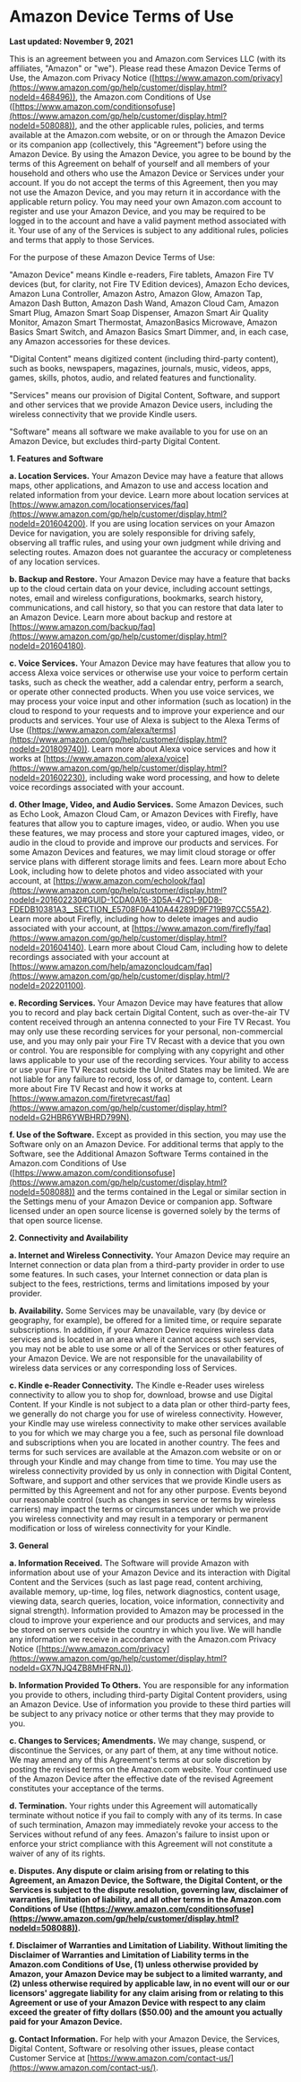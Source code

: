 Amazon Device Terms of Use
==========================

**Last updated: November 9, 2021**

This is an agreement between you and Amazon.com Services LLC (with its affiliates, "Amazon" or "we"). Please read these Amazon Device Terms of Use, the Amazon.com Privacy Notice ([https://www.amazon.com/privacy](https://www.amazon.com/gp/help/customer/display.html?nodeId=468496)), the Amazon.com Conditions of Use ([https://www.amazon.com/conditionsofuse](https://www.amazon.com/gp/help/customer/display.html?nodeId=508088)), and the other applicable rules, policies, and terms available at the Amazon.com website, or on or through the Amazon Device or its companion app (collectively, this "Agreement") before using the Amazon Device. By using the Amazon Device, you agree to be bound by the terms of this Agreement on behalf of yourself and all members of your household and others who use the Amazon Device or Services under your account. If you do not accept the terms of this Agreement, then you may not use the Amazon Device, and you may return it in accordance with the applicable return policy. You may need your own Amazon.com account to register and use your Amazon Device, and you may be required to be logged in to the account and have a valid payment method associated with it. Your use of any of the Services is subject to any additional rules, policies and terms that apply to those Services.

For the purpose of these Amazon Device Terms of Use:

"Amazon Device" means Kindle e-readers, Fire tablets, Amazon Fire TV devices (but, for clarity, not Fire TV Edition devices), Amazon Echo devices, Amazon Luna Controller, Amazon Astro, Amazon Glow, Amazon Tap, Amazon Dash Button, Amazon Dash Wand, Amazon Cloud Cam, Amazon Smart Plug, Amazon Smart Soap Dispenser, Amazon Smart Air Quality Monitor, Amazon Smart Thermostat, AmazonBasics Microwave, Amazon Basics Smart Switch, and Amazon Basics Smart Dimmer, and, in each case, any Amazon accessories for these devices.

"Digital Content" means digitized content (including third-party content), such as books, newspapers, magazines, journals, music, videos, apps, games, skills, photos, audio, and related features and functionality.

"Services" means our provision of Digital Content, Software, and support and other services that we provide Amazon Device users, including the wireless connectivity that we provide Kindle users.

"Software" means all software we make available to you for use on an Amazon Device, but excludes third-party Digital Content.

**1\. Features and Software**

**a. Location Services.** Your Amazon Device may have a feature that allows maps, other applications, and Amazon to use and access location and related information from your device. Learn more about location services at [https://www.amazon.com/locationservices/faq](https://www.amazon.com/gp/help/customer/display.html?nodeId=201604200). If you are using location services on your Amazon Device for navigation, you are solely responsible for driving safely, observing all traffic rules, and using your own judgment while driving and selecting routes. Amazon does not guarantee the accuracy or completeness of any location services.

**b. Backup and Restore.** Your Amazon Device may have a feature that backs up to the cloud certain data on your device, including account settings, notes, email and wireless configurations, bookmarks, search history, communications, and call history, so that you can restore that data later to an Amazon Device. Learn more about backup and restore at [https://www.amazon.com/backup/faq](https://www.amazon.com/gp/help/customer/display.html?nodeId=201604180).

**c. Voice Services.** Your Amazon Device may have features that allow you to access Alexa voice services or otherwise use your voice to perform certain tasks, such as check the weather, add a calendar entry, perform a search, or operate other connected products. When you use voice services, we may process your voice input and other information (such as location) in the cloud to respond to your requests and to improve your experience and our products and services. Your use of Alexa is subject to the Alexa Terms of Use ([https://www.amazon.com/alexa/terms](https://www.amazon.com/gp/help/customer/display.html?nodeId=201809740)). Learn more about Alexa voice services and how it works at [https://www.amazon.com/alexa/voice](https://www.amazon.com/gp/help/customer/display.html?nodeId=201602230), including wake word processing, and how to delete voice recordings associated with your account.

**d. Other Image, Video, and Audio Services.** Some Amazon Devices, such as Echo Look, Amazon Cloud Cam, or Amazon Devices with Firefly, have features that allow you to capture images, video, or audio. When you use these features, we may process and store your captured images, video, or audio in the cloud to provide and improve our products and services. For some Amazon Devices and features, we may limit cloud storage or offer service plans with different storage limits and fees. Learn more about Echo Look, including how to delete photos and video associated with your account, at [https://www.amazon.com/echolook/faq](https://www.amazon.com/gp/help/customer/display.html?nodeId=201602230#GUID-1CDA0A16-3D5A-47C1-9DD8-FDEDB10381A3__SECTION_E5708F0A410A44289D9F719B97CC55A2). Learn more about Firefly, including how to delete images and audio associated with your account, at [https://www.amazon.com/firefly/faq](https://www.amazon.com/gp/help/customer/display.html?nodeId=201604140). Learn more about Cloud Cam, including how to delete recordings associated with your account at [https://www.amazon.com/help/amazoncloudcam/faq](https://www.amazon.com/gp/help/customer/display.html/?nodeId=202201100).

**e. Recording Services.** Your Amazon Device may have features that allow you to record and play back certain Digital Content, such as over-the-air TV content received through an antenna connected to your Fire TV Recast. You may only use these recording services for your personal, non-commercial use, and you may only pair your Fire TV Recast with a device that you own or control. You are responsible for complying with any copyright and other laws applicable to your use of the recording services. Your ability to access or use your Fire TV Recast outside the United States may be limited. We are not liable for any failure to record, loss of, or damage to, content. Learn more about Fire TV Recast and how it works at [https://www.amazon.com/firetvrecast/faq](https://www.amazon.com/gp/help/customer/display.html?nodeId=G2HBR6YWBHRD799N).

**f. Use of the Software.** Except as provided in this section, you may use the Software only on an Amazon Device. For additional terms that apply to the Software, see the Additional Amazon Software Terms contained in the Amazon.com Conditions of Use ([https://www.amazon.com/conditionsofuse](https://www.amazon.com/gp/help/customer/display.html?nodeId=508088)) and the terms contained in the Legal or similar section in the Settings menu of your Amazon Device or companion app. Software licensed under an open source license is governed solely by the terms of that open source license.

**2\. Connectivity and Availability**

**a. Internet and Wireless Connectivity.** Your Amazon Device may require an Internet connection or data plan from a third-party provider in order to use some features. In such cases, your Internet connection or data plan is subject to the fees, restrictions, terms and limitations imposed by your provider.

**b. Availability.** Some Services may be unavailable, vary (by device or geography, for example), be offered for a limited time, or require separate subscriptions. In addition, if your Amazon Device requires wireless data services and is located in an area where it cannot access such services, you may not be able to use some or all of the Services or other features of your Amazon Device. We are not responsible for the unavailability of wireless data services or any corresponding loss of Services.

**c. Kindle e-Reader Connectivity.** The Kindle e-Reader uses wireless connectivity to allow you to shop for, download, browse and use Digital Content. If your Kindle is not subject to a data plan or other third-party fees, we generally do not charge you for use of wireless connectivity. However, your Kindle may use wireless connectivity to make other services available to you for which we may charge you a fee, such as personal file download and subscriptions when you are located in another country. The fees and terms for such services are available at the Amazon.com website or on or through your Kindle and may change from time to time. You may use the wireless connectivity provided by us only in connection with Digital Content, Software, and support and other services that we provide Kindle users as permitted by this Agreement and not for any other purpose. Events beyond our reasonable control (such as changes in service or terms by wireless carriers) may impact the terms or circumstances under which we provide you wireless connectivity and may result in a temporary or permanent modification or loss of wireless connectivity for your Kindle.

**3\. General**

**a. Information Received.** The Software will provide Amazon with information about use of your Amazon Device and its interaction with Digital Content and the Services (such as last page read, content archiving, available memory, up-time, log files, network diagnostics, content usage, viewing data, search queries, location, voice information, connectivity and signal strength). Information provided to Amazon may be processed in the cloud to improve your experience and our products and services, and may be stored on servers outside the country in which you live. We will handle any information we receive in accordance with the Amazon.com Privacy Notice ([https://www.amazon.com/privacy](https://www.amazon.com/gp/help/customer/display.html?nodeId=GX7NJQ4ZB8MHFRNJ)).

**b. Information Provided To Others.** You are responsible for any information you provide to others, including third-party Digital Content providers, using an Amazon Device. Use of information you provide to these third parties will be subject to any privacy notice or other terms that they may provide to you.

**c. Changes to Services; Amendments.** We may change, suspend, or discontinue the Services, or any part of them, at any time without notice. We may amend any of this Agreement's terms at our sole discretion by posting the revised terms on the Amazon.com website. Your continued use of the Amazon Device after the effective date of the revised Agreement constitutes your acceptance of the terms.

**d. Termination.** Your rights under this Agreement will automatically terminate without notice if you fail to comply with any of its terms. In case of such termination, Amazon may immediately revoke your access to the Services without refund of any fees. Amazon's failure to insist upon or enforce your strict compliance with this Agreement will not constitute a waiver of any of its rights.

**e. Disputes. Any dispute or claim arising from or relating to this Agreement, an Amazon Device, the Software, the Digital Content, or the Services is subject to the dispute resolution, governing law, disclaimer of warranties, limitation of liability, and all other terms in the Amazon.com Conditions of Use ([https://www.amazon.com/conditionsofuse](https://www.amazon.com/gp/help/customer/display.html?nodeId=508088)).**

**f. Disclaimer of Warranties and Limitation of Liability. Without limiting the Disclaimer of Warranties and Limitation of Liability terms in the Amazon.com Conditions of Use, (1) unless otherwise provided by Amazon, your Amazon Device may be subject to a limited warranty, and (2) unless otherwise required by applicable law, in no event will our or our licensors' aggregate liability for any claim arising from or relating to this Agreement or use of your Amazon Device with respect to any claim exceed the greater of fifty dollars ($50.00) and the amount you actually paid for your Amazon Device.**

**g. Contact Information.** For help with your Amazon Device, the Services, Digital Content, Software or resolving other issues, please contact Customer Service at [https://www.amazon.com/contact-us/](https://www.amazon.com/contact-us/).